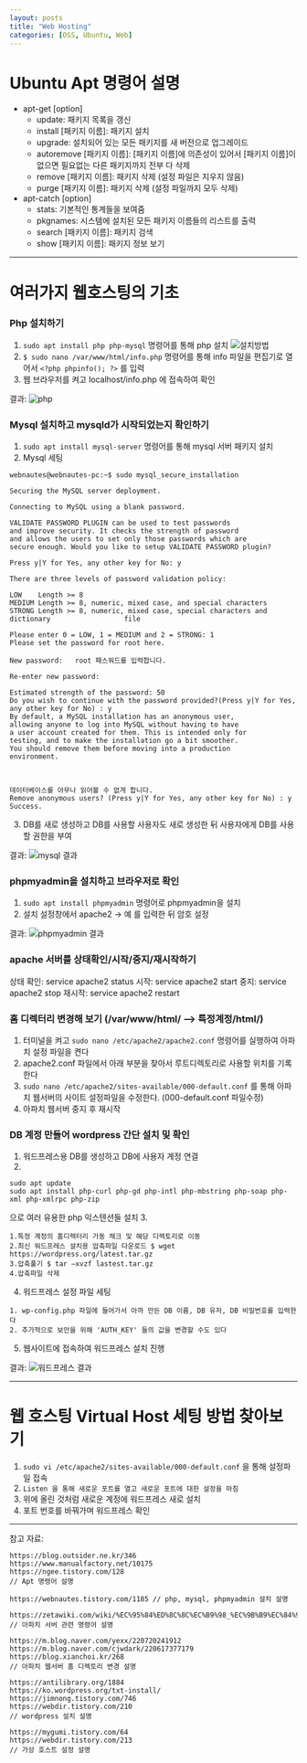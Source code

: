 ```yaml
---
layout: posts
title: "Web Hosting"
categories: [OSS, Ubuntu, Web]
---
```

# Ubuntu Apt 명령어 설명

- apt-get [option]
  - update: 패키지 목록을 갱신
  - install [패키지 이름]: 패키지 설치
  - upgrade: 설치되어 있는 모든 패키지를 새 버전으로 업그레이드
  - autoremove [패키지 이름]: [패키지 이름]에 의존성이 있어서 [패키지 이름]이 없으면 필요없는 다른 패키지까지 전부 다 삭제
  - remove [패키지 이름]: 패키지 삭제 (설정 파일은 지우지 않음)
  - purge [패키지 이름]: 패키지 삭제 (설정 파일까지 모두 삭제)
- apt-catch [option]
  - stats: 기본적인 통계들을 보여줌
  - pkgnames: 시스템에 설치된 모든 패키지 이름들의 리스트를 출력
  - search [패키지 이름]: 패키지 검색
  - show [패키지 이름]: 패키지 정보 보기
---
# 여러가지 웹호스팅의 기초

### Php 설치하기
1. ```sudo apt install php php-mysql``` 명령어를 통해 php 설치
![설치방법](https://woduseh.github.io/assets/images/php1.PNG)
2. ```$ sudo nano /var/www/html/info.php``` 명령어를 통해 info 파일을 편집기로 열어서 ```<?php phpinfo(); ?>``` 를 입력
3. 웹 브라우저를 켜고 localhost/info.php 에 접속하여 확인

결과: ![php ](https://woduseh.github.io/assets/images/PHPINFO.PNG)


### Mysql 설치하고 mysqld가 시작되었는지 확인하기
1. ```sudo apt install mysql-server``` 명령어를 통해 mysql 서버 패키지 설치
2. Mysql 세팅

```
webnautes@webnautes-pc:~$ sudo mysql_secure_installation

Securing the MySQL server deployment.

Connecting to MySQL using a blank password.

VALIDATE PASSWORD PLUGIN can be used to test passwords
and improve security. It checks the strength of password
and allows the users to set only those passwords which are
secure enough. Would you like to setup VALIDATE PASSWORD plugin?

Press y|Y for Yes, any other key for No: y

There are three levels of password validation policy:

LOW    Length >= 8
MEDIUM Length >= 8, numeric, mixed case, and special characters
STRONG Length >= 8, numeric, mixed case, special characters and dictionary                  file

Please enter 0 = LOW, 1 = MEDIUM and 2 = STRONG: 1
Please set the password for root here.

New password:   root 패스워드를 입력합니다.

Re-enter new password: 

Estimated strength of the password: 50 
Do you wish to continue with the password provided?(Press y|Y for Yes, any other key for No) : y
By default, a MySQL installation has an anonymous user,
allowing anyone to log into MySQL without having to have
a user account created for them. This is intended only for
testing, and to make the installation go a bit smoother.
You should remove them before moving into a production
environment.



데이터베이스를 아무나 읽어볼 수 없게 합니다.
Remove anonymous users? (Press y|Y for Yes, any other key for No) : y
Success.
```

3. DB를 새로 생성하고 DB를 사용할 사용자도 새로 생성한 뒤 사용자에게 DB를 사용할 권한을 부여

결과: ![mysql 결과](https://woduseh.github.io/assets/images/Mysql.PNG)

### phpmyadmin을 설치하고 브라우저로 확인
1. ```sudo apt install phpmyadmin``` 명령어로 phpmyadmin을 설치
2. 설치 설정창에서 apache2 -> 예 를 입력한 뒤 암호 설정

결과: ![phpmyadmin 결과](https://woduseh.github.io/assets/images/Phpmyadmin.PNG)

### apache 서버를 상태확인/시작/중지/재시작하기
상태 확인: service apache2 status
시작: service apache2 start
중지: service apache2 stop
재시작: service apache2 restart

### 홈 디렉터리 변경해 보기 (/var/www/html/ —> 특정계정/html/) 
1. 터미널을 켜고 ```sudo nano /etc/apache2/apache2.conf``` 명령어를 실행하여 아파치 설정 파일을 켠다
2. apache2.conf 파일에서 아래 <Directory /> 부분을 찾아서 루트디렉토리로 사용할 위치를 기록한다
3. ```sudo nano /etc/apache2/sites-available/000-default.conf``` 를 통해 아파치 웹서버의 사이트 설정파일을 수정한다. (000-default.conf 파일수정)
4. 아파치 웹서버 중지 후 재시작

### DB 계정 만들어 wordpress 간단 설치 및 확인
1. 워드프레스용 DB를 생성하고 DB에 사용자 계정 연결
2. 
```
sudo apt update
sudo apt install php-curl php-gd php-intl php-mbstring php-soap php-xml php-xmlrpc php-zip

```
으로 여러 유용한 php 익스텐션들 설치
3. 
```
1.특정 계정의 홈디렉터리 가동 체크 및 해당 디렉토리로 이동
2.최신 워드프레스 설치용 압축파일 다운로드 $ wget https://wordpress.org/latest.tar.gz
3.압축풀기 $ tar –xvzf lastest.tar.gz
4.압축파일 삭제
```
4. 워드프레스 설정 파일 세팅
```
1. wp-config.php 파일에 들어가서 아까 만든 DB 이름, DB 유저, DB 비밀번호를 입력한다
2. 추가적으로 보안을 위해 'AUTH_KEY' 들의 값을 변경할 수도 있다
```
5. 웹사이트에 접속하여 워드프레스 설치 진행

결과: ![워드프레스 결과](https://woduseh.github.io/assets/images/wordpress.PNG)

---
# 웹 호스팅 Virtual Host 세팅 방법 찾아보기 
1. ```sudo vi /etc/apache2/sites-available/000-default.conf``` 을 통해 설정파일 접속
2. ```Listen 을 통해 새로운 포트를 열고 새로운 포트에 대한 설정을 마침```
3. 위에 올린 것처럼 새로운 계정에 워드프레스 새로 설치
4. 포트 번호를 바꿔가며 워드프레스 확인

---
참고 자료: 
```
https://blog.outsider.ne.kr/346
https://www.manualfactory.net/10175
https://ngee.tistory.com/128
// Apt 명령어 설명

https://webnautes.tistory.com/1185 // php, mysql, phpmyadmin 설치 설명

https://zetawiki.com/wiki/%EC%95%84%ED%8C%8C%EC%B9%98_%EC%9B%B9%EC%84%9C%EB%B2%84 // 아파치 서버 관련 명령어 설명

https://m.blog.naver.com/yexx/220720241912
https://m.blog.naver.com/cjwdark/220617377179
https://blog.xianchoi.kr/268
// 아파치 웹서버 홈 디렉토리 변경 설명

https://antilibrary.org/1884
https://ko.wordpress.org/txt-install/
https://jimnong.tistory.com/746
https://webdir.tistory.com/210
// wordpress 설치 설명

https://mygumi.tistory.com/64 
https://webdir.tistory.com/213
// 가상 호스트 설정 설명
```
